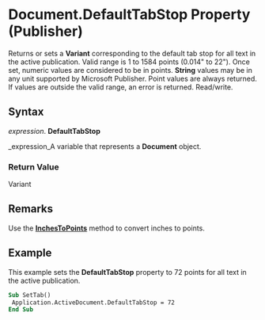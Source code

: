 
# Document.DefaultTabStop Property (Publisher)

Returns or sets a  **Variant** corresponding to the default tab stop for all text in the active publication. Valid range is 1 to 1584 points (0.014" to 22"). Once set, numeric values are considered to be in points. **String** values may be in any unit supported by Microsoft Publisher. Point values are always returned. If values are outside the valid range, an error is returned. Read/write.


## Syntax

 _expression_. **DefaultTabStop**

 _expression_A variable that represents a  **Document** object.


### Return Value

Variant


## Remarks

Use the  **[InchesToPoints](32c8740f-ad14-c947-b960-500378a5873d.md)** method to convert inches to points.


## Example

This example sets the  **DefaultTabStop** property to 72 points for all text in the active publication.


```vb
Sub SetTab() 
 Application.ActiveDocument.DefaultTabStop = 72 
End Sub 
```

